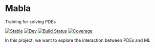 # Mabla

Training for solving PDEs

[![Stable](https://img.shields.io/badge/docs-stable-blue.svg)](https://BadiaLab.github.io/Mabla.jl/stable)
[![Dev](https://img.shields.io/badge/docs-dev-blue.svg)](https://BadiaLab.github.io/Mabla.jl/dev)
[![Build Status](https://github.com/BadiaLab/Mabla.jl/actions/workflows/CI.yml/badge.svg?branch=main)](https://github.com/BadiaLab/Mabla.jl/actions/workflows/CI.yml?query=branch%3Amain)
[![Coverage](https://codecov.io/gh/BadiaLab/Mabla.jl/branch/main/graph/badge.svg)](https://codecov.io/gh/BadiaLab/Mabla.jl)

In this project, we want to explore the interaction between PDEs and ML
